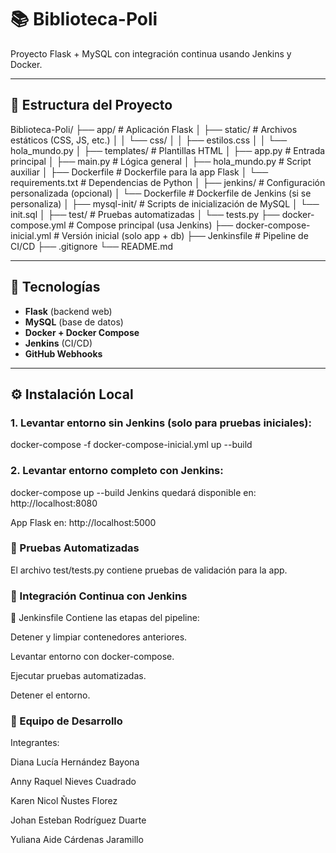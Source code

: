 # 📚 Biblioteca-Poli

Proyecto Flask + MySQL con integración continua usando Jenkins y Docker.

---

## 🧱 Estructura del Proyecto

Biblioteca-Poli/
├── app/ # Aplicación Flask
│ ├── static/ # Archivos estáticos (CSS, JS, etc.)
│ │ └── css/
│ │  ├── estilos.css
│ │  └── hola_mundo.py
│ ├── templates/ # Plantillas HTML
│ ├── app.py # Entrada principal
│ ├── main.py # Lógica general
│ ├── hola_mundo.py # Script auxiliar
│ ├── Dockerfile # Dockerfile para la app Flask
│ └── requirements.txt # Dependencias de Python
│
├── jenkins/ # Configuración personalizada (opcional)
│ └── Dockerfile # Dockerfile de Jenkins (si se personaliza)
│
├── mysql-init/ # Scripts de inicialización de MySQL
│ └── init.sql
│
├── test/ # Pruebas automatizadas
│ └── tests.py
├── docker-compose.yml # Compose principal (usa Jenkins)
├── docker-compose-inicial.yml # Versión inicial (solo app + db)
├── Jenkinsfile # Pipeline de CI/CD
├── .gitignore
└── README.md

---

## 🚀 Tecnologías

- **Flask** (backend web)
- **MySQL** (base de datos)
- **Docker + Docker Compose**
- **Jenkins** (CI/CD)
- **GitHub Webhooks**

---

## ⚙️ Instalación Local

### 1. Levantar entorno sin Jenkins (solo para pruebas iniciales):

docker-compose -f docker-compose-inicial.yml up --build


### 2. Levantar entorno completo con Jenkins:
docker-compose up --build
Jenkins quedará disponible en: http://localhost:8080

App Flask en: http://localhost:5000

### 🧪 Pruebas Automatizadas
El archivo test/tests.py contiene pruebas de validación para la app.

### 🔄 Integración Continua con Jenkins
📁 Jenkinsfile
Contiene las etapas del pipeline:

Detener y limpiar contenedores anteriores.

Levantar entorno con docker-compose.

Ejecutar pruebas automatizadas.

Detener el entorno.

### 👥 Equipo de Desarrollo
Integrantes:

Diana Lucía Hernández Bayona

Anny Raquel Nieves Cuadrado

Karen Nicol Ñustes Florez

Johan Esteban Rodríguez Duarte

Yuliana Aide Cárdenas Jaramillo







